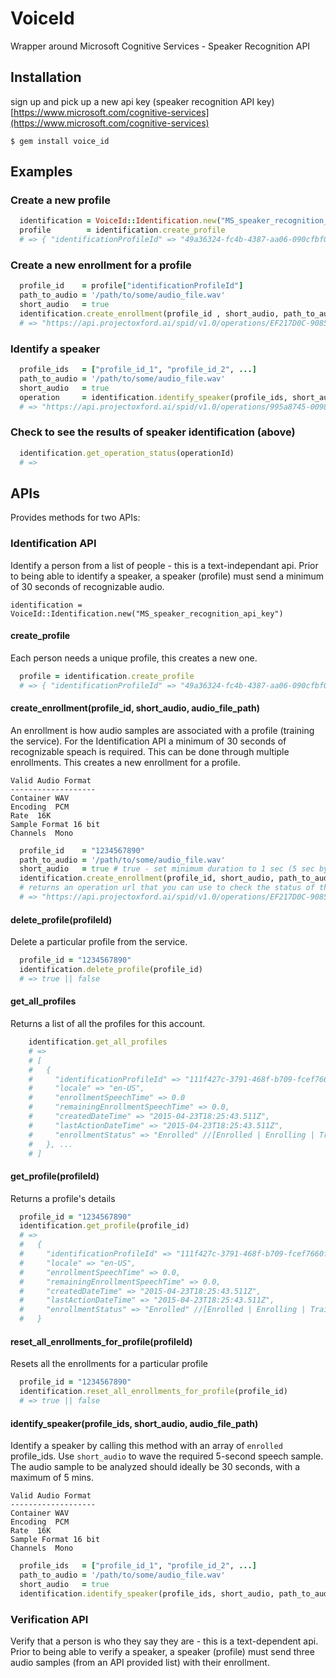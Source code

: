 # VoiceId
  Wrapper around Microsoft Cognitive Services - Speaker Recognition API

## Installation
  sign up and pick up a new api key (speaker recognition API key) 
  [https://www.microsoft.com/cognitive-services](https://www.microsoft.com/cognitive-services)

  ```
  $ gem install voice_id
  ```

## Examples
  
### Create a new profile
```ruby
  identification = VoiceId::Identification.new("MS_speaker_recognition_api_key")
  profile        = identification.create_profile
  # => { "identificationProfileId" => "49a36324-fc4b-4387-aa06-090cfbf0064f" }
```
### Create a new enrollment for a profile
```ruby
  profile_id    = profile["identificationProfileId"]
  path_to_audio = '/path/to/some/audio_file.wav'
  short_audio   = true
  identification.create_enrollment(profile_id , short_audio, path_to_audio)
  # => "https://api.projectoxford.ai/spid/v1.0/operations/EF217D0C-9085-45D7-AAE0-2B36471B89B5"
```
### Identify a speaker
```ruby
  profile_ids   = ["profile_id_1", "profile_id_2", ...]
  path_to_audio = '/path/to/some/audio_file.wav'
  short_audio   = true
  operation     = identification.identify_speaker(profile_ids, short_audio, path_to_audio)
  # => "https://api.projectoxford.ai/spid/v1.0/operations/995a8745-0098-4c12-9889-bad14859y7a4"
```
### Check to see the results of speaker identification (above)
```ruby
  identification.get_operation_status(operationId)
  # =>     

```

## APIs
  Provides methods for two APIs:

### Identification API
Identify a person from a list of people - this is a text-independant api.
Prior to being able to identify a speaker, a speaker (profile) must send a minimum
of 30 seconds of recognizable audio.
```
identification = VoiceId::Identification.new("MS_speaker_recognition_api_key")
```

#### create_profile
Each person needs a unique profile, this creates a new one.
```ruby
  profile = identification.create_profile
  # => { "identificationProfileId" => "49a36324-fc4b-4387-aa06-090cfbf0064f" }
```

#### create_enrollment(profile_id, short_audio, audio_file_path)
An enrollment is how audio samples are associated with a profile (training the service).  For the Identification API a minimum of 30 seconds of recognizable speach is required.  This can be done through multiple enrollments.  This creates a new
enrollment for a profile.

```
Valid Audio Format
-------------------
Container WAV
Encoding  PCM
Rate  16K
Sample Format 16 bit
Channels  Mono
```

```ruby
  profile_id    = "1234567890"
  path_to_audio = '/path/to/some/audio_file.wav'
  short_audio   = true # true - set minimum duration to 1 sec (5 sec by default per enrollment)
  identification.create_enrollment(profile_id, short_audio, path_to_audio)
  # returns an operation url that you can use to check the status of the enrollment
  # => "https://api.projectoxford.ai/spid/v1.0/operations/EF217D0C-9085-45D7-AAE0-2B36471B89B5"
```

#### delete_profile(profileId)
Delete a particular profile from the service.
```ruby
  profile_id = "1234567890"
  identification.delete_profile(profile_id)
  # => true || false
```

#### get_all_profiles
Returns a list of all the profiles for this account.
```ruby
    identification.get_all_profiles
    # => 
    # [
    #   {
    #     "identificationProfileId" => "111f427c-3791-468f-b709-fcef7660fff9",
    #     "locale" => "en-US",
    #     "enrollmentSpeechTime" => 0.0
    #     "remainingEnrollmentSpeechTime" => 0.0,
    #     "createdDateTime" => "2015-04-23T18:25:43.511Z",
    #     "lastActionDateTime" => "2015-04-23T18:25:43.511Z",
    #     "enrollmentStatus" => "Enrolled" //[Enrolled | Enrolling | Training]
    #   }, ...
    # ]
```

#### get_profile(profileId)
Returns a profile's details
```ruby
  profile_id = "1234567890"
  identification.get_profile(profile_id)
  # =>
  #   {
  #     "identificationProfileId" => "111f427c-3791-468f-b709-fcef7660fff9",
  #     "locale" => "en-US",
  #     "enrollmentSpeechTime" => 0.0,
  #     "remainingEnrollmentSpeechTime" => 0.0,
  #     "createdDateTime" => "2015-04-23T18:25:43.511Z",
  #     "lastActionDateTime" => "2015-04-23T18:25:43.511Z",
  #     "enrollmentStatus" => "Enrolled" //[Enrolled | Enrolling | Training]
  #   }
```

#### reset_all_enrollments_for_profile(profileId)
Resets all the enrollments for a particular profile
```ruby
  profile_id = "1234567890"
  identification.reset_all_enrollments_for_profile(profile_id)
  # => true || false
```

#### identify_speaker(profile_ids, short_audio, audio_file_path)
Identify a speaker by calling this method with an array of `enrolled` profile_ids.
Use ```short_audio``` to wave the required 5-second speech sample.
The audio sample to be analyzed should ideally be 30 seconds, with a maximum of 5 mins.

```
Valid Audio Format
-------------------
Container WAV
Encoding  PCM
Rate  16K
Sample Format 16 bit
Channels  Mono
```

```ruby
  profile_ids   = ["profile_id_1", "profile_id_2", ...]
  path_to_audio = '/path/to/some/audio_file.wav'
  short_audio   = true
  identification.identify_speaker(profile_ids, short_audio, path_to_audio)
``` 

### Verification API
Verify that a person is who they say they are - this is a text-dependent api.
Prior to being able to verify a speaker, a speaker (profile) must send three audio samples (from an API provided list) with their enrollment.


